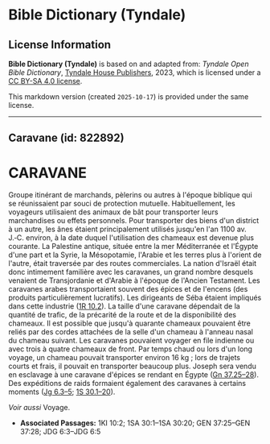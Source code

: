 # Bible Dictionary (Tyndale)

## License Information

**Bible Dictionary (Tyndale)** is based on and adapted from: _Tyndale Open Bible Dictionary_, [Tyndale House Publishers](https://tyndaleopenresources.com/), 2023, which is licensed under a [CC BY-SA 4.0 license](https://creativecommons.org/licenses/by-sa/4.0/legalcode.en).

This markdown version (created `2025-10-17`) is provided under the same license.



--------------------------------

## Caravane (id: 822892)

CARAVANE
========

Groupe itinérant de marchands, pèlerins ou autres à l'époque biblique qui se réunissaient par souci de protection mutuelle. Habituellement, les voyageurs utilisaient des animaux de bât pour transporter leurs marchandises ou effets personnels. Pour transporter des biens d'un district à un autre, les ânes étaient principalement utilisés jusqu'en l'an 1100 av. J.‑C. environ, à la date duquel l'utilisation des chameaux est devenue plus courante. La Palestine antique, située entre la mer Méditerranée et l'Égypte d'une part et la Syrie, la Mésopotamie, l'Arabie et les terres plus à l'orient de l'autre, était traversée par des routes commerciales. La nation d'Israël était donc intimement familière avec les caravanes, un grand nombre desquels venaient de Transjordanie et d'Arabie à l'époque de l'Ancien Testament. Les caravanes arabes transportaient souvent des épices et de l'encens (des produits particulièrement lucratifs). Les dirigeants de Séba étaient impliqués dans cette industrie ([1R 10\.2](https://ref.ly/1Kgs10:2)). La taille d'une caravane dépendait de la quantité de trafic, de la précarité de la route et de la disponibilité des chameaux. Il est possible que jusqu'à quarante chameaux pouvaient être reliés par des cordes attachées de la selle d'un chameau à l'anneau nasal du chameau suivant. Les caravanes pouvaient voyager en file indienne ou avec trois à quatre chameaux de front. Par temps chaud ou lors d'un long voyage, un chameau pouvait transporter environ 16 kg ; lors de trajets courts et frais, il pouvait en transporter beaucoup plus. Joseph sera vendu en esclavage à une caravane d'épices se rendant en Égypte ([Gn 37\.25–28](https://ref.ly/Gen37:25-Gen37:28)). Des expéditions de raids formaient également des caravanes à certains moments ([Jg 6\.3–5](https://ref.ly/Judg6:3-Judg6:5); [1S 30\.1–20](https://ref.ly/1Sam30:1-1Sam30:20)).

*Voir aussi* Voyage.

* **Associated Passages:** 1KI 10:2; 1SA 30:1–1SA 30:20; GEN 37:25–GEN 37:28; JDG 6:3–JDG 6:5

